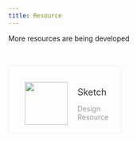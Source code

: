 ```yaml
---
title: Resource
---
```


More resources are being developed

<style>
.doc-resource-list{display:-webkit-box;display:-ms-flexbox;display:flex}
.doc-resource-item{float:left;width:45%;height:136px;border:solid 1px #eee;padding:32px;-webkit-box-sizing:border-box;box-sizing:border-box;margin-top:32px;margin-right:5%;border-radius:4px;-webkit-transition:all .3s;-o-transition:all .3s;transition:all .3s}
.doc-resource-item:nth-child(2n){margin-right:0}
.doc-resource-item:hover{border-color:#048efa}
.doc-resource-item a{display:-webkit-box;display:-ms-flexbox;display:flex}
.doc-resource-item-text{-webkit-box-flex:1;-ms-flex:1;flex:1}
.doc-resource-item img{float:left;width:86px}
.doc-resource-item p{width:100%}
.doc-resource-item p.title{float:left;font-size:18px;font-weight:400;margin-left:20px;margin-top:10px;margin-bottom:0;color:#333}
.doc-resource-item p.describe{float:left;font-size:14px;font-weight:400;margin-left:20px;margin-bottom:0;color:#999}
@media (max-width:750px){.doc-resource-item{width:100%;margin-right:0}
}
</style>

<div class="doc-resource-item">
	<a href="//manhattan.didistatic.com/static/manhattan/mand-mobile/resource/mand-mobile-desigin-2.0.sketch" target="_blank">
		<img src="http://manhattan.didistatic.com/static/manhattan/mand/docs/mand-doc-resource.svg">
		<div class="doc-resource-item-text">
			<p class="title">Sketch</p>
			<p class="describe">Design Resource</p>
		</div>
	</a>
</div>

